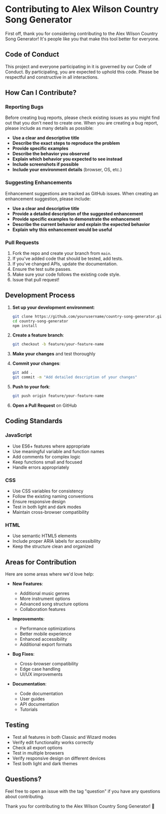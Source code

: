 # Contributing to Alex Wilson Country Song Generator

First off, thank you for considering contributing to the Alex Wilson Country Song Generator! It's people like you that make this tool better for everyone.

## Code of Conduct

This project and everyone participating in it is governed by our Code of Conduct. By participating, you are expected to uphold this code. Please be respectful and constructive in all interactions.

## How Can I Contribute?

### Reporting Bugs

Before creating bug reports, please check existing issues as you might find out that you don't need to create one. When you are creating a bug report, please include as many details as possible:

* **Use a clear and descriptive title**
* **Describe the exact steps to reproduce the problem**
* **Provide specific examples**
* **Describe the behavior you observed**
* **Explain which behavior you expected to see instead**
* **Include screenshots if possible**
* **Include your environment details** (browser, OS, etc.)

### Suggesting Enhancements

Enhancement suggestions are tracked as GitHub issues. When creating an enhancement suggestion, please include:

* **Use a clear and descriptive title**
* **Provide a detailed description of the suggested enhancement**
* **Provide specific examples to demonstrate the enhancement**
* **Describe the current behavior and explain the expected behavior**
* **Explain why this enhancement would be useful**

### Pull Requests

1. Fork the repo and create your branch from `main`.
2. If you've added code that should be tested, add tests.
3. If you've changed APIs, update the documentation.
4. Ensure the test suite passes.
5. Make sure your code follows the existing code style.
6. Issue that pull request!

## Development Process

1. **Set up your development environment**:
   ```bash
   git clone https://github.com/yourusername/country-song-generator.git
   cd country-song-generator
   npm install
   ```

2. **Create a feature branch**:
   ```bash
   git checkout -b feature/your-feature-name
   ```

3. **Make your changes** and test thoroughly

4. **Commit your changes**:
   ```bash
   git add .
   git commit -m "Add detailed description of your changes"
   ```

5. **Push to your fork**:
   ```bash
   git push origin feature/your-feature-name
   ```

6. **Open a Pull Request** on GitHub

## Coding Standards

### JavaScript
- Use ES6+ features where appropriate
- Use meaningful variable and function names
- Add comments for complex logic
- Keep functions small and focused
- Handle errors appropriately

### CSS
- Use CSS variables for consistency
- Follow the existing naming conventions
- Ensure responsive design
- Test in both light and dark modes
- Maintain cross-browser compatibility

### HTML
- Use semantic HTML5 elements
- Include proper ARIA labels for accessibility
- Keep the structure clean and organized

## Areas for Contribution

Here are some areas where we'd love help:

- **New Features**:
  - Additional music genres
  - More instrument options
  - Advanced song structure options
  - Collaboration features

- **Improvements**:
  - Performance optimizations
  - Better mobile experience
  - Enhanced accessibility
  - Additional export formats

- **Bug Fixes**:
  - Cross-browser compatibility
  - Edge case handling
  - UI/UX improvements

- **Documentation**:
  - Code documentation
  - User guides
  - API documentation
  - Tutorials

## Testing

- Test all features in both Classic and Wizard modes
- Verify edit functionality works correctly
- Check all export options
- Test in multiple browsers
- Verify responsive design on different devices
- Test both light and dark themes

## Questions?

Feel free to open an issue with the tag "question" if you have any questions about contributing.

Thank you for contributing to the Alex Wilson Country Song Generator! 🎸
